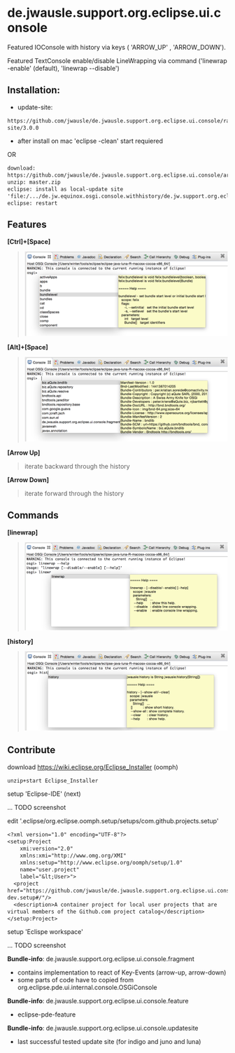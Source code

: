 de.jwausle.support.org.eclipse.ui.console
========================================

Featured IOConsole with history via keys ( 'ARROW_UP' , 'ARROW_DOWN').

Featured TextConsole enable/disable LineWrapping via command ('linewrap -enable' (default), 'linewrap --disable')


## Installation:
- update-site: 

```
https://github.com/jwausle/de.jwausle.support.org.eclipse.ui.console/raw/master/de.jwausle.support.org.eclipse.ui.console.updatesite/update-site/3.0.0
```

- after install on mac 'eclipse -clean' start requiered 

OR

```
download: https://github.com/jwausle/de.jwausle.support.org.eclipse.ui.console/archive/master.zip
unzip: master.zip
eclipse: install as local-update site 'file:/.../de.jw.equinox.osgi.console.withhistory/de.jw.support.org.eclipse.pde.ui.updatesite/updatesite/3.0.0'
eclipse: restart 
```

## Features

**[Ctrl]+[Space]**
> ![Screenshot-ctrl-space.png](https://github.com/jwausle/de.jw.equinox.osgi.console.withhistory/raw/master/img/Screenshot-ctrl-space.png)

**[Alt]+[Space]**
> ![Screenshot-alt-space.png](https://github.com/jwausle/de.jw.equinox.osgi.console.withhistory/raw/master/img/Screenshot-alt-space.png)

**[Arrow Up]** 
> iterate backward through the history

**[Arrow Down]** 
> iterate forward through the history


## Commands

**[linewrap]**
> ![Screenshot-linewrap.png](https://github.com/jwausle/de.jw.equinox.osgi.console.withhistory/raw/master/img/Screenshot-linewrap.png)

**[history]**
> ![Screenshot-history.png](https://github.com/jwausle/de.jw.equinox.osgi.console.withhistory/raw/master/img/Screenshot-history.png)


## Contribute

download https://wiki.eclipse.org/Eclipse_Installer (oomph)

```
unzip+start Eclipse_Installer
```

setup 'Eclipse-IDE' (next)

... TODO screenshot

edit '.eclipse/org.eclipse.oomph.setup/setups/com.github.projects.setup'

```
<?xml version="1.0" encoding="UTF-8"?>
<setup:Project
    xmi:version="2.0"
    xmlns:xmi="http://www.omg.org/XMI"
    xmlns:setup="http://www.eclipse.org/oomph/setup/1.0"
    name="user.project"
    label="&lt;User>">
  <project href="https://github.com/jwausle/de.jwausle.support.org.eclipse.ui.console/raw/master/de.jwausle.support.org.eclipse.ui.console.oomph/oomph-dev.setup#/"/>
  <description>A container project for local user projects that are virtual members of the Github.com project catalog</description>
</setup:Project>
```

setup 'Eclispe workspace'

... TODO screenshot



**Bundle-info**: de.jwausle.support.org.eclipse.ui.console.fragment
- contains implementation to react of Key-Events (arrow-up, arrow-down)
- some parts of code have to copied from org.eclipse.pde.ui.internal.console.OSGiConsole 

**Bundle-info**: de.jwausle.support.org.eclipse.ui.console.feature
- eclipse-pde-feature 

**Bundle-info**: de.jwausle.support.org.eclipse.ui.console.updatesite
- last successful tested update site (for indigo and juno and luna)
